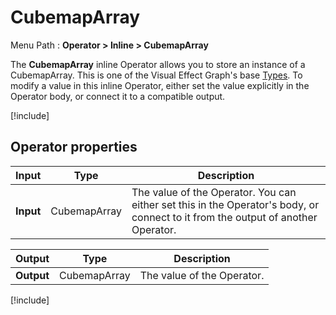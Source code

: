 # CubemapArray

Menu Path : **Operator > Inline > CubemapArray**

The **CubemapArray** inline Operator allows you to store an instance of a CubemapArray. This is one of the Visual Effect Graph's base [Types](VisualEffectGraphTypeReference.md). To modify a value in this inline Operator, either set the value explicitly in the Operator body, or connect it to a compatible output.

[!include[](Snippets/Operator-InlineIntro.md)]


## Operator properties

| **Input** | **Type** | **Description**                                              |
| --------- | -------- | ------------------------------------------------------------ |
| **Input** | CubemapArray   | The value of the Operator. You can either set this in the Operator's body, or connect to it from the output of another Operator. |

| **Output** | **Type** | **Description**            |
| ---------- | -------- | -------------------------- |
| **Output** | CubemapArray   | The value of the Operator. |

[!include[](Snippets/Operator-InlineNotes.md)]
